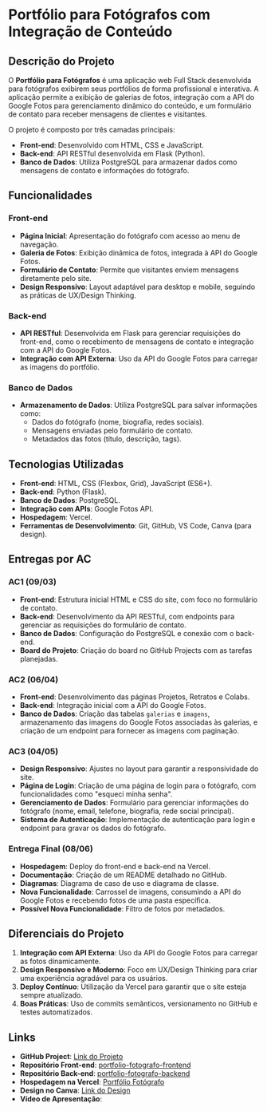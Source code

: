 # Portfólio para Fotógrafos com Integração de Conteúdo

## Descrição do Projeto

O **Portfólio para Fotógrafos** é uma aplicação web Full Stack desenvolvida para fotógrafos exibirem seus portfólios de forma profissional e interativa. A aplicação permite a exibição de galerias de fotos, integração com a API do Google Fotos para gerenciamento dinâmico do conteúdo, e um formulário de contato para receber mensagens de clientes e visitantes.

O projeto é composto por três camadas principais:
- **Front-end**: Desenvolvido com HTML, CSS e JavaScript.
- **Back-end**: API RESTful desenvolvida em Flask (Python).
- **Banco de Dados**: Utiliza PostgreSQL para armazenar dados como mensagens de contato e informações do fotógrafo.

## Funcionalidades

### Front-end
- **Página Inicial**: Apresentação do fotógrafo com acesso ao menu de navegação.
- **Galeria de Fotos**: Exibição dinâmica de fotos, integrada à API do Google Fotos.
- **Formulário de Contato**: Permite que visitantes enviem mensagens diretamente pelo site.
- **Design Responsivo**: Layout adaptável para desktop e mobile, seguindo as práticas de UX/Design Thinking.

### Back-end
- **API RESTful**: Desenvolvida em Flask para gerenciar requisições do front-end, como o recebimento de mensagens de contato e integração com a API do Google Fotos.
- **Integração com API Externa**: Uso da API do Google Fotos para carregar as imagens do portfólio.

### Banco de Dados
- **Armazenamento de Dados**: Utiliza PostgreSQL para salvar informações como:
  - Dados do fotógrafo (nome, biografia, redes sociais).
  - Mensagens enviadas pelo formulário de contato.
  - Metadados das fotos (título, descrição, tags).

## Tecnologias Utilizadas

- **Front-end**: HTML, CSS (Flexbox, Grid), JavaScript (ES6+).
- **Back-end**: Python (Flask).
- **Banco de Dados**: PostgreSQL.
- **Integração com APIs**: Google Fotos API.
- **Hospedagem**: Vercel.
- **Ferramentas de Desenvolvimento**: Git, GitHub, VS Code, Canva (para design).

## Entregas por AC

### AC1 (09/03)
- **Front-end**: Estrutura inicial HTML e CSS do site, com foco no formulário de contato.
- **Back-end**: Desenvolvimento da API RESTful, com endpoints para gerenciar as requisições do formulário de contato.
- **Banco de Dados**: Configuração do PostgreSQL e conexão com o back-end.
- **Board do Projeto**: Criação do board no GitHub Projects com as tarefas planejadas.

### AC2 (06/04)
- **Front-end**: Desenvolvimento das páginas Projetos, Retratos e Colabs.
- **Back-end**: Integração inicial com a API do Google Fotos.
- **Banco de Dados**: Criação das tabelas `galerias` e `imagens`, armazenamento das imagens do Google Fotos associadas às galerias, e criação de um endpoint para fornecer as imagens com paginação.

### AC3 (04/05)
- **Design Responsivo**: Ajustes no layout para garantir a responsividade do site.
- **Página de Login**: Criação de uma página de login para o fotógrafo, com funcionalidades como "esqueci minha senha".
- **Gerenciamento de Dados**: Formulário para gerenciar informações do fotógrafo (nome, email, telefone, biografia, rede social principal).
- **Sistema de Autenticação**: Implementação de autenticação para login e endpoint para gravar os dados do fotógrafo.

### Entrega Final (08/06)
- **Hospedagem**: Deploy do front-end e back-end na Vercel.
- **Documentação**: Criação de um README detalhado no GitHub.
- **Diagramas**: Diagrama de caso de uso e diagrama de classe.
- **Nova Funcionalidade**: Carrossel de imagens, consumindo a API do Google Fotos e recebendo fotos de uma pasta específica.
- **Possível Nova Funcionalidade**: Filtro de fotos por metadados.

## Diferenciais do Projeto

1. **Integração com API Externa**: Uso da API do Google Fotos para carregar as fotos dinamicamente.
2. **Design Responsivo e Moderno**: Foco em UX/Design Thinking para criar uma experiência agradável para os usuários.
3. **Deploy Contínuo**: Utilização da Vercel para garantir que o site esteja sempre atualizado.
4. **Boas Práticas**: Uso de commits semânticos, versionamento no GitHub e testes automatizados.

## Links

- **GitHub Project**: [Link do Projeto](https://github.com/users/bruclares/projects/3)
- **Repositório Front-end**: [portfolio-fotografo-frontend](https://github.com/bruclares/portfolio-fotografo-frontend)
- **Repositório Back-end**: [portfolio-fotografo-backend](https://github.com/bruclares/portfolio-fotografo-backend)
- **Hospedagem na Vercel**: [Portfólio Fotógrafo](https://portfolio-fotografo.vercel.app/)
- **Design no Canva**: [Link do Design](https://www.canva.com/design/DAGdA_GiiT4/Cwp1Fd92u-JSd0oN7unAgg/view?utm_content=DAGdA_GiiT4&utm_campaign=designshare&utm_medium=link2&utm_source=uniquelinks&utlId=h0d9a7d5038)
- **Vídeo de Apresentação**:

